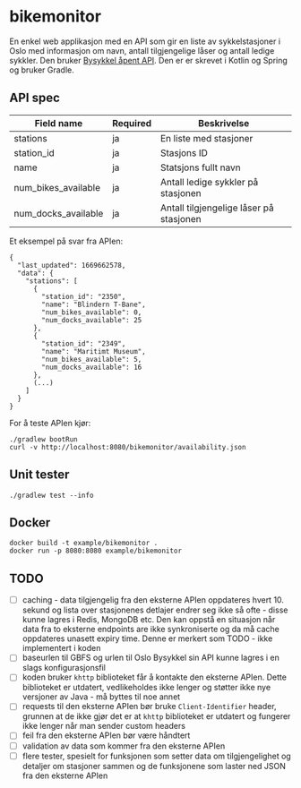 # bikemonitor

En enkel web applikasjon med en API som gir en liste av sykkelstasjoner i Oslo med informasjon om navn, antall tilgjengelige låser og antall ledige sykkler. Den bruker [Bysykkel åpent API](https://oslobysykkel.no/apne-data/sanntid). Den er er skrevet i Kotlin og Spring og bruker Gradle.


## API spec

|  **Field name** | **Required**  |  **Beskrivelse** |
|---|---|---|
| stations  | ja | En liste med stasjoner |
| station_id  | ja | Stasjons ID  |
| name | ja | Statsjons fullt navn  |
| num_bikes_available | ja | Antall ledige sykkler på stasjonen|
| num_docks_available| ja | Antall tilgjengelige låser på stasjonen |

Et eksempel på svar fra APIen:

```
{
  "last_updated": 1669662578,
  "data": {
    "stations": [
      {
        "station_id": "2350",
        "name": "Blindern T-Bane",
        "num_bikes_available": 0,
        "num_docks_available": 25
      },
      {
        "station_id": "2349",
        "name": "Maritimt Museum",
        "num_bikes_available": 5,
        "num_docks_available": 16
      },
      (...)
    ]
  }
}
```

For å teste APIen kjør:
```
./gradlew bootRun
curl -v http://localhost:8080/bikemonitor/availability.json
```

## Unit tester
```
./gradlew test --info
```

## Docker

```
docker build -t example/bikemonitor .
docker run -p 8080:8080 example/bikemonitor
```

## TODO

- [ ] caching - data tilgjengelig fra den eksterne APIen oppdateres hvert 10. sekund og lista over stasjonenes detlajer endrer seg ikke så ofte - disse kunne lagres i Redis, MongoDB etc. Den kan oppstå en situasjon når data fra to eksterne endpoints are ikke synkroniserte og da må cache oppdateres unasett expiry time. Denne er merkert som TODO - ikke implementert i koden
- [ ] baseurlen til GBFS og urlen til Oslo Bysykkel sin API kunne lagres i en slags konfigurasjonsfil
- [ ] koden bruker `khttp` biblioteket får å kontakte den eksterne APIen. Dette biblioteket er utdatert, vedlikeholdes ikke lenger og støtter ikke nye versjoner av Java - må byttes til noe annet
- [ ] requests til den eksterne APIen bør bruke `Client-Identifier` header, grunnen at de ikke gjør det er at `khttp` biblioteket er utdatert og fungerer ikke lenger når man sender custom headers
- [ ] feil fra den eksterne APIen bør være håndtert
- [ ] validation av data som kommer fra den eksterne APIen
- [ ] flere tester, spesielt for funksjonen som setter data om tilgjengelighet og detaljer om stasjoner sammen og de funksjonene som laster ned JSON fra den eksterne APIen